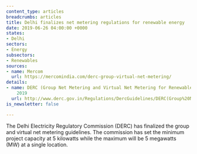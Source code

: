 ```yaml
---
content_type: articles
breadcrumbs: articles
title: Delhi finalizes net metering regulations for renewable energy
date: 2019-06-26 04:00:00 +0000
states:
- Delhi
sectors:
- Energy
subsectors:
- Renewables
sources:
- name: Mercom
  url: https://mercomindia.com/derc-group-virtual-net-metering/
details:
- name: DERC (Group Net Metering and Virtual Net Metering for Renewable Energy) Guidelines,
    2019
  url: http://www.derc.gov.in/Regulations/DercGuidelines/DERC(Group%20Net%20Metering%20and%20Virtual%20Net%20Metering%20for%20Renewable%20Energy)%20Guidelines,%202019.pdf
is_newsletter: false

---
```

The Delhi Electricity Regulatory Commission (DERC) has finalized the group and virtual net metering guidelines. The commission has set the minimum project capacity at 5 kilowatts while the maximum will be 5 megawatts (MW) at a single location.

